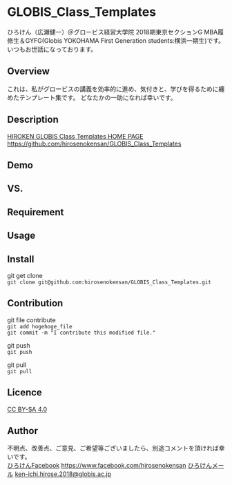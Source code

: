 # GLOBIS_Class_Templates

ひろけん（広瀬健一）＠グロービス経営大学院 2018期東京セクションG MBA履修生＆GYFG(Globis YOKOHAMA First Generation students:横浜一期生)です。
いつもお世話になっております。

## Overview
これは、私がグロービスの講義を効率的に進め、気付きと、学びを得るために纏めたテンプレート集です。
どなたかの一助になれば幸いです。


## Description
[HIROKEN GLOBIS Class Templates HOME PAGE](https://github.com/hirosenokensan/GLOBIS_Class_Templates)  
https://github.com/hirosenokensan/GLOBIS_Class_Templates


## Demo

## VS. 

## Requirement

## Usage

## Install
git get clone  
`git clone git@github.com:hirosenokensan/GLOBIS_Class_Templates.git`


## Contribution
git file contribute  
`git add hogehoge_file`  
`git commit -m "I contribute this modified file."`  

git push  
`git push`  

git pull  
`git pull`


## Licence
[CC BY-SA 4.0](https://creativecommons.org/licenses/by-sa/4.0/)  


## Author
不明点、改善点、ご意見、ご希望等ございましたら、別途コメントを頂ければ幸いです。  
[ひろけんFacebook](https://www.facebook.com/hirosenokensan) https://www.facebook.com/hirosenokensan
[ひろけんメール](mailto:ken-ichi.hirose.2018@globis.ac.jp) ken-ichi.hirose.2018@globis.ac.jp 

